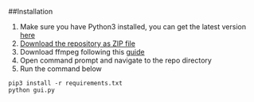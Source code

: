 ##Installation
1. Make sure you have Python3 installed, you can get the latest version [here](https://www.python.org/downloads/)
2. [Download the repository as ZIP file](https://github.com/wow32/gui_youtubedl/archive/master.zip)
3. Download ffmpeg following this [guide](http://blog.gregzaal.com/how-to-install-ffmpeg-on-windows/)
4. Open command prompt and navigate to the repo directory
5. Run the command below
```
pip3 install -r requirements.txt
python gui.py
```
